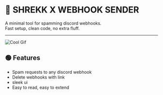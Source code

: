 # 🧩 SHREKK X WEBHOOK SENDER

A minimal tool for spamming discord webhooks.  
Fast setup, clean code, no extra fluff.

---
![Cool Gif]([[https://media.giphy.com/media/3o7aD2saalBwwftBIY/giphy.gif](https://images-ext-1.discordapp.net/external/Ta0ejU6RaPt-msmCs2bcO_JRUj_GnK3FexGNBxVetWI/https/media.tenor.com/M-gxaGNB8zUAAAAe/shrek-smile.png](https://media4.giphy.com/media/v1.Y2lkPTc5MGI3NjExMTZlYnhxbWhqMTN4cWxoZndxMGd0MGV4ZGV5djd1bG4xYmRlc29heCZlcD12MV9pbnRlcm5hbF9naWZfYnlfaWQmY3Q9Zw/TzeH3xp9z7ila/giphy.gif)))

## 🟢 Features

- Spam requests to any discord webhook
- Delete webhooks with link
- sleek ui
- Easy to read, easy to extend
